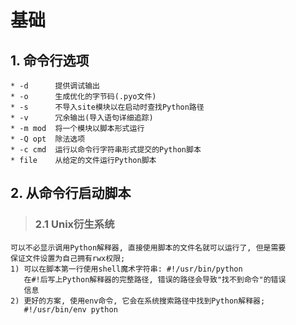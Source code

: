 # **基础**




## **1. 命令行选项**
    * -d      提供调试输出
    * -o      生成优化的字节码(.pyo文件)
    * -s      不导入site模块以在启动时查找Python路径
    * -v      冗余输出(导入语句详细追踪)
    * -m mod  将一个模块以脚本形式运行
    * -Q opt  除法选项
    * -c cmd  运行以命令行字符串形式提交的Python脚本
    * file    从给定的文件运行Python脚本



## **2. 从命令行启动脚本**
> ### **2.1 Unix衍生系统**
    可以不必显示调用Python解释器, 直接使用脚本的文件名就可以运行了, 但是需要
    保证文件设置为自己拥有rwx权限;
    1) 可以在脚本第一行使用shell魔术字符串: #!/usr/bin/python 
       在#!后写上Python解释器的完整路径, 错误的路径会导致"找不到命令"的错误
       信息
    2) 更好的方案, 使用env命令, 它会在系统搜索路径中找到Python解释器;
       #!/usr/bin/env python 
